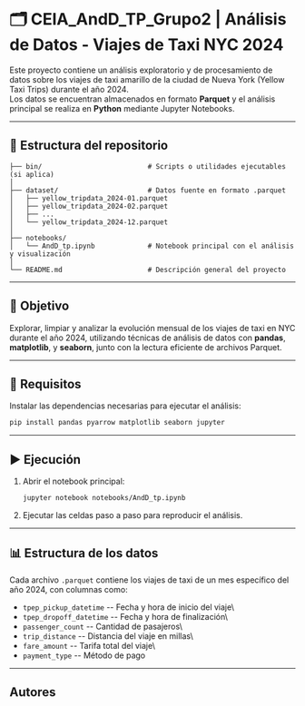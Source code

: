 # 🗂️ CEIA_AndD_TP_Grupo2 | Análisis de Datos - Viajes de Taxi NYC 2024

Este proyecto contiene un análisis exploratorio y de procesamiento de
datos sobre los viajes de taxi amarillo de la ciudad de Nueva York
(Yellow Taxi Trips) durante el año 2024.\
Los datos se encuentran almacenados en formato **Parquet** y el análisis
principal se realiza en **Python** mediante Jupyter Notebooks.

------------------------------------------------------------------------

## 📁 Estructura del repositorio

    ├── bin/                          # Scripts o utilidades ejecutables (si aplica)
    │
    ├── dataset/                      # Datos fuente en formato .parquet
    │   ├── yellow_tripdata_2024-01.parquet
    │   ├── yellow_tripdata_2024-02.parquet
    │   ├── ...
    │   └── yellow_tripdata_2024-12.parquet
    │
    ├── notebooks/
    │   └── AndD_tp.ipynb             # Notebook principal con el análisis y visualización
    │
    └── README.md                     # Descripción general del proyecto

------------------------------------------------------------------------

## 🚀 Objetivo

Explorar, limpiar y analizar la evolución mensual de los viajes de taxi
en NYC durante el año 2024, utilizando técnicas de análisis de datos con
**pandas**, **matplotlib**, y **seaborn**, junto con la lectura
eficiente de archivos Parquet.

------------------------------------------------------------------------

## 🧩 Requisitos

Instalar las dependencias necesarias para ejecutar el análisis:

``` bash
pip install pandas pyarrow matplotlib seaborn jupyter
```

------------------------------------------------------------------------

## ▶️ Ejecución

1.  Abrir el notebook principal:

    ``` bash
    jupyter notebook notebooks/AndD_tp.ipynb
    ```

2.  Ejecutar las celdas paso a paso para reproducir el análisis.

------------------------------------------------------------------------

## 📊 Estructura de los datos

Cada archivo `.parquet` contiene los viajes de taxi de un mes específico
del año 2024, con columnas como:

-   `tpep_pickup_datetime` -- Fecha y hora de inicio del viaje\
-   `tpep_dropoff_datetime` -- Fecha y hora de finalización\
-   `passenger_count` -- Cantidad de pasajeros\
-   `trip_distance` -- Distancia del viaje en millas\
-   `fare_amount` -- Tarifa total del viaje\
-   `payment_type` -- Método de pago

------------------------------------------------------------------------

## Autores


